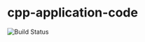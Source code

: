 # cpp-application-code

![Build Status](https://travis-ci.org/jboss-outreach/cpp-application-code.svg?branch=master)
